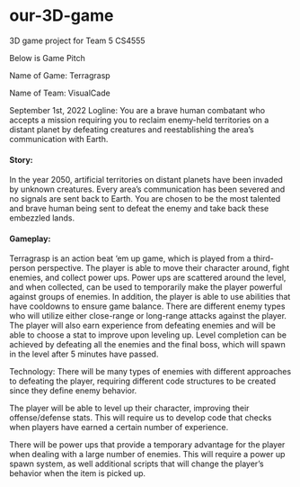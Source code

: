 # our-3D-game
3D game project for Team 5 CS4555

Below is Game Pitch

Name of Game: Terragrasp

Name of Team: VisualCade

September 1st, 2022
Logline:
You are a brave human combatant who accepts a mission requiring you to reclaim enemy-held territories on a distant planet by defeating creatures and reestablishing the area’s communication with Earth.

#### Story:

In the year 2050, artificial territories on distant planets have been invaded by unknown creatures. Every area’s communication has been severed and no signals are sent back to Earth. You are chosen to be the most talented and brave human being sent to defeat the enemy and take back these embezzled lands.

#### Gameplay:
Terragrasp is an action beat ‘em up game, which is played from a third-person perspective. The player is able to move their character around, fight enemies, and collect power ups. Power ups are scattered around the level, and when collected, can be used to temporarily make the player powerful against groups of enemies. In addition, the player is able to use abilities that have cooldowns to ensure game balance. There are different enemy types who will utilize either close-range or long-range attacks against the player. The player will also earn experience from defeating enemies and will be able to choose a stat to improve upon leveling up. Level completion can be achieved by defeating all the enemies and the final boss, which will spawn in the level after 5 minutes have passed. 

Technology:
There will be many types of enemies with different approaches to defeating the player, requiring different code structures to be created since they define enemy behavior.

The player will be able to level up their character, improving their offense/defense stats. This will require us to develop code that checks when players have earned a certain number of experience.

There will be power ups that provide a temporary advantage for the player when dealing with a large number of enemies. This will require a power up spawn system, as well additional scripts that will change the player’s behavior when the item is picked up.

